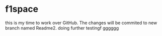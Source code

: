 # f1space
this is my time to work over GitHub. The changes will be commited to new branch named Readme2.
doing further testingf
gggggg
